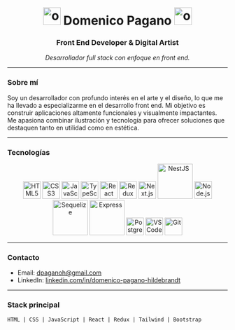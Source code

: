 <h1 align="center">
  <img src="https://res.cloudinary.com/dhaiensb8/image/upload/v1757179714/Gnomono/green1up16x16_animx32f_tyhj4y.gif" alt="one up" width="40px">
  Domenico Pagano
  <img src="https://res.cloudinary.com/dhaiensb8/image/upload/v1757179714/Gnomono/green1up16x16_animx32f_tyhj4y.gif" alt="one up" width="40px">
</h1>
<h3 align="center">Front End Developer & Digital Artist</h3>

<p align="center">
  <em>Desarrollador full stack con enfoque en front end.</em>
</p>

---

### Sobre mí

Soy un desarrollador con profundo interés en el arte y el diseño, lo que me ha llevado a especializarme en el desarrollo front end. Mi objetivo es construir aplicaciones altamente funcionales y visualmente impactantes. Me apasiona combinar ilustración y tecnología para ofrecer soluciones que destaquen tanto en utilidad como en estética.

---

### Tecnologías

<p align="center">
  <img src="https://upload.wikimedia.org/wikipedia/commons/thumb/3/38/HTML5_Badge.svg/600px-HTML5_Badge.svg.png" alt="HTML5" width="40"/>
  <img src="https://cdn4.iconfinder.com/data/icons/social-media-logos-6/512/121-css3-512.png" alt="CSS3" width="40"/>
  <img src="https://upload.wikimedia.org/wikipedia/commons/thumb/9/99/Unofficial_JavaScript_logo_2.svg/1024px-Unofficial_JavaScript_logo_2.svg.png" alt="JavaScript" width="40"/>
  <img src="https://cdn.iconscout.com/icon/free/png-256/free-typescript-icon-svg-png-download-2945272.png?f=webp" alt="TypeScript" width="40"/>
  <img src="https://upload.wikimedia.org/wikipedia/commons/thumb/a/a7/React-icon.svg/2300px-React-icon.svg.png" alt="React" width="40"/>
  <img src="https://www.svgrepo.com/show/303557/redux-logo.svg" alt="Redux" width="40"/>
  <img src="https://img.icons8.com/fluent-systems-filled/200/EBEBEB/nextjs.png" alt="Next.js" width="40"/>
  <img src="https://upload.wikimedia.org/wikipedia/commons/thumb/3/37/NestJS-logo-wordmark.svg/1200px-NestJS-logo-wordmark.svg.png" alt="NestJS" width="80"/>
  <img src="https://cdn.pixabay.com/photo/2015/04/23/17/41/node-js-736399_960_720.png" alt="Node.js" width="40"/>
  <img src="https://www.vectorlogo.zone/logos/sequelizejs/sequelizejs-ar21.svg" alt="Sequelize" width="80"/>
  <img src="https://i.cloudup.com/zfY6lL7eFa-3000x3000.png" alt="Express" width="80"/>
  <img src="https://upload.wikimedia.org/wikipedia/commons/thumb/2/29/Postgresql_elephant.svg/1200px-Postgresql_elephant.svg.png" alt="PostgreSQL" width="40"/>
  <img src="https://img.icons8.com/fluency/48/000000/visual-studio-code-2019.png" alt="VSCode" width="40"/>
  <img src="https://www.vectorlogo.zone/logos/git-scm/git-scm-icon.svg" alt="Git" width="40"/>
</p>

---

### Contacto

- Email: [dpaganoh@gmail.com](mailto:dpaganoh@gmail.com)  
- LinkedIn: [linkedin.com/in/domenico-pagano-hildebrandt](https://www.linkedin.com/in/domenico-pagano-hildebrandt/)

---

### Stack principal

```
HTML | CSS | JavaScript | React | Redux | Tailwind | Bootstrap
